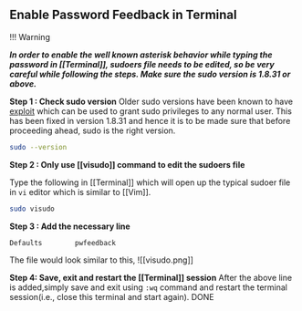 ## Enable Password Feedback in Terminal
!!! Warning

***In order to enable the well known asterisk behavior while typing the password in [[Terminal]], sudoers file needs to be edited, so be very careful while following the steps. 
Make sure the sudo version is 1.8.31 or above.***

**Step 1 : Check sudo version**
Older sudo versions have been known to have [exploit](https://www.sudo.ws/security/advisories/pwfeedback/) which can be used to grant sudo privileges to any normal user. This has been fixed in version 1.8.31 and hence it is to be made sure that before proceeding ahead, sudo is the right version. 
```bash 
sudo --version
```

**Step 2 : Only use [[visudo]] command to edit the sudoers file**

Type the following in [[Terminal]] which will open up the typical sudoer file in `vi` editor which is similar to [[Vim]]. 
```bash
sudo visudo
```

**Step 3 : Add the necessary line**
```text
Defaults        pwfeedback
```
The file would look similar to this, 
![[visudo.png]]

**Step 4: Save, exit and restart the [[Terminal]] session**
After the above line is added,simply save and exit using `:wq` command and restart the terminal session(i.e., close this terminal and start again). DONE

